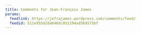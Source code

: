```yaml
---
title: Comments for Jean-François James
params:
  feedlink: https://jefrajames.wordpress.com/comments/feed/
  feedid: 511e955d2da646dc051194ad569575bf
---
```


